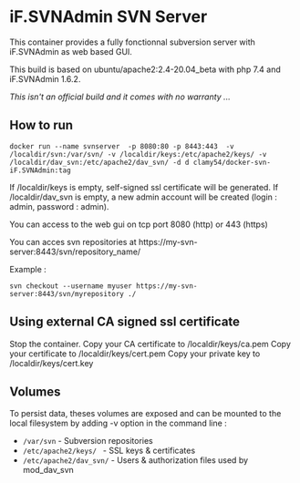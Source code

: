 # iF.SVNAdmin SVN Server

This container provides a fully fonctionnal subversion server with iF.SVNAdmin as web based GUI.

This build is based on ubuntu/apache2:2.4-20.04_beta with php 7.4 and iF.SVNAdmin 1.6.2.

*This isn't an official build and it comes with no warranty  ...*

## How to run

```shell
docker run --name svnserver  -p 8080:80 -p 8443:443  -v /localdir/svn:/var/svn/ -v /localdir/keys:/etc/apache2/keys/ -v /localdir/dav_svn:/etc/apache2/dav_svn/ -d d clamy54/docker-svn-iF.SVNAdmin:tag
```

If /localdir/keys is empty, self-signed ssl certificate will be generated.
If /localdir/dav_svn is empty, a new admin account will be created (login : admin, password : admin).

You can access to the web gui on tcp port 8080 (http) or 443 (https)

You can acces svn repositories at https://my-svn-server:8443/svn/repository_name/

Example :

```shell
svn checkout --username myuser https://my-svn-server:8443/svn/myrepository ./
```


## Using external CA signed ssl certificate

Stop the container.
Copy your CA certificate to /localdir/keys/ca.pem
Copy your certificate to /localdir/keys/cert.pem
Copy your private key to /localdir/keys/cert.key


##  Volumes
To persist data, theses volumes are exposed and can be mounted to the local filesystem by adding -v option in the command line :

* `/var/svn` - Subversion repositories
* `/etc/apache2/keys/ ` - SSL keys & certificates
* `/etc/apache2/dav_svn/` - Users & authorization files used by mod_dav_svn

